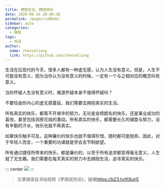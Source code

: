 ```yaml
---
title: 拥抱生活，拥抱快乐
date: 2020-06-26 20:40:38
permalink: /pages/cd8bde/
sidebar: auto
categories: 
  - 随笔
tags: 
  - 鸡汤
author: 
  name: chenzeliang
  link: https://github.com/chenzeliang
---
```


生活在后现代的今天，很多人都有一种虚无感，认为人生没有意义。但是，人生不可能没有意义，因为当你认为没有意义的时候，一定有一个与之相对应的概念叫有意义。

<!-- more -->

当你怀疑人生没有意义时，难道怀疑本身不值得怀疑吗？

不要任由你内心的虚无感蔓延，我们需要去拥抱真实的生活。

所有真实的快乐，都离不开艰辛的努力，无论是金榜题名的快乐，还是事业成功的喜悦，甚至包括洞房花烛的激动。所有真实的快乐，都需要长久的铺垫与努力，没有辛勤的汗水，快乐也就不再真实。

如果快乐触手可及，这种廉价的快乐也就不值得珍惜，随时都可能抛弃。因此，对于年轻人而言，一个重要的功课就是学会去节制欲望。

所有通过捷径所带来的快乐，都是廉价的，以至于所有追求都变得毫无意义，人生就了无生趣。我们需要在每天真实的努力中去拥抱生活，追寻真实的快乐。

::: center
  ![](https://cdn.jsdelivr.net/gh/chenzeliang/image_store/blog/20200626212238.webp)
:::

> 文章摘录自:B站视频《罗翔说刑法》，链接<https://b23.tv/K8ulrE>
